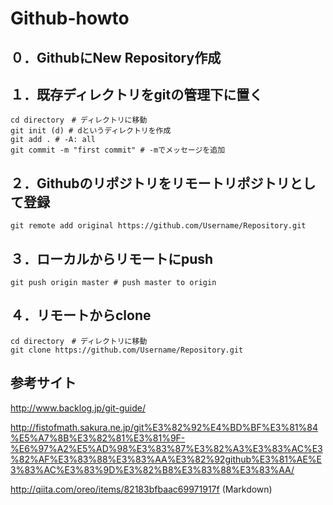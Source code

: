 # Github-howto

## ０．GithubにNew Repository作成

## １．既存ディレクトリをgitの管理下に置く
  `cd directory　# ディレクトリに移動`  
  `git init (d) # dというディレクトリを作成`  
  `git add . # -A: all`  
  `git commit -m "first commit" # -mでメッセージを追加`
  
## ２．Githubのリポジトリをリモートリポジトリとして登録
  `git remote add original https://github.com/Username/Repository.git`

## ３．ローカルからリモートにpush
  `git push origin master # push master to origin`


## ４．リモートからclone
  `cd directory　# ディレクトリに移動`  
  `git clone https://github.com/Username/Repository.git`

## 参考サイト
http://www.backlog.jp/git-guide/

http://fistofmath.sakura.ne.jp/git%E3%82%92%E4%BD%BF%E3%81%84%E5%A7%8B%E3%82%81%E3%81%9F-%E6%97%A2%E5%AD%98%E3%83%87%E3%82%A3%E3%83%AC%E3%82%AF%E3%83%88%E3%83%AA%E3%82%92github%E3%81%AE%E3%83%AC%E3%83%9D%E3%82%B8%E3%83%88%E3%83%AA/

http://qiita.com/oreo/items/82183bfbaac69971917f (Markdown)
